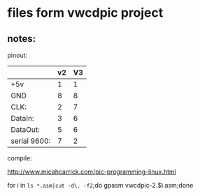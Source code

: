 files form vwcdpic project
==========================

notes:
-----------
pinout:

|  | v2 | V3 |
|----|----|----|
|+5v|1|1|
|GND|8|8|
| CLK: | 2 | 7 |
| DataIn: | 3 | 6 |
| DataOut: | 5 | 6 |
| serial 9600: | 7 | 2 |

compile:

http://www.micahcarrick.com/pic-programming-linux.html

for i in `ls *.asm|cut -d\. -f2`;do gpasm vwcdpic-2.$i.asm;done

